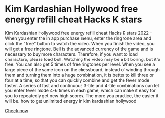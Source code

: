 # Kim Kardashian Hollywood free energy refill cheat Hacks K stars

Kim Kardashian Hollywood free energy refill cheat Hacks K stars 2022 - When you enter the in app purchase menu, enter the ring tone area and click the "free" button to watch the video. When you finish the video, you will get a free ringtone. Bell is the advanced currency of the game and is necessary to buy more characters. Therefore, if you want to load characters, please load bell. Watching the video may be a bit boring, but it's free. You can also get 5 times of free ringtones per level. When you see a large piece of the same icon on the chessboard, instead of winding through them and turning them into a huge combination, it is better to kill three or four at a time, so that you can quickly combine and get the fever mode faster. A series of fast and continuous 3-tile and 4-tile combinations can let you enter fever mode 4-6 times in each game, which can make it easy for you to repeatedly get new high scores. The more you practice, the easier it will be. how to get unlimited energy in kim kardashian hollywood

<a href="https://psp-haxors.com/KimKardashianHollywoodHack/">Check now</a>
